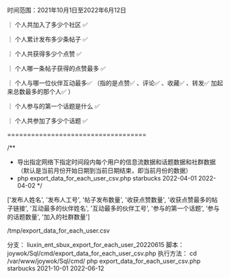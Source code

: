时间范围：2021年10月1日至2022年6月12日

｜ 个人共加入了多少个社区 ✅ 

｜ 个人累计发布多少条帖子 ✅ 

｜ 个人共获得多少个点赞 ✅ 

｜ 个人哪一条帖子获得的点赞最多 ✅ 

｜ 个人与哪一位伙伴互动最多✅ （指的是点赞✅ 、评论✅ 、收藏✅ 、转发✅ 加起来总数最多的那个人✅ ）

｜ 个人参与的第一个话题是什么 ✅ 

｜ 个人共参加了多少个话题 ✅ 

===================================

/**
 * 导出指定网络下指定时间段内每个用户的信息流数据和话题数据和社群数据（默认是当前月份开始日期到当前日期结束，即当前月份的数据）
 * php export_data_for_each_user_csv.php starbucks 2022-04-01 2022-04-02
 */

['发布人姓名', '发布人工号', '帖子发布数量', '收获点赞数量', '收获点赞最多的帖子链接', '互动最多的伙伴姓名', '互动最多的伙伴工号', '参与的第一个话题', '参与的话题数量', '加入的社群数量']

/tmp/export_data_for_each_user.csv

分支：
liuxin_ent_sbux_export_for_each_user_20220615
脚本：
joywok/Sql/cmd/export_data_for_each_user_csv.php
执行方法：
cd /var/www/joywok/Sql/cmd/
php export_data_for_each_user_csv.php starbucks 2021-10-01 2022-06-12




